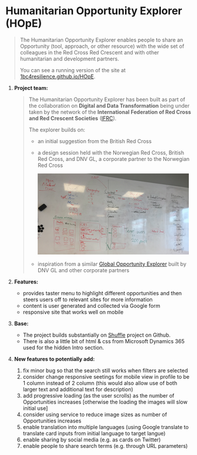 # Humanitarian Opportunity Explorer (HOpE)
>The Humanitarian Opportunity Explorer enables people to share an Opportunity (tool, approach, or other resource) with the wide set of colleagues in the Red Cross Red Crescent and with other humanitarian and development partners.
>
>You can see a running version of the site at [1bc4resilience.github.io/HOpE](https://1bc4resilience.github.io/HOpE/).

1. **Project team:**
   > The Humanitarian Opportunity Explorer has been built as part of the collaboration on **Digital and Data Transformation** being under taken by the network of the **International Federation of Red Cross and Red Crescent Societies** ([IFRC](http://www.ifrc.org)).
   >
   > The explorer builds on:
   >   + an initial suggestion from the British Red Cross 
   >   + a design session held with the Norwegian Red Cross, British Red Cross, and DNV GL, a corporate partner to the Norwegian Red Cross
   >
   >     ![Opportunity Explorer design and MVP](./img/Opportunity-Explorer-MVP-small.png)
   >   + inspiration from a similar [Global Opportunity Explorer](https://goexplorer.org) built by DNV GL and other corporate partners

1. **Features:**
   + provides taster menu to highlight different opportunities and then steers users off to relevant sites for more information
   + content is user generated and collected via Google form
   + responsive site that works well on mobile

1. **Base:**
   + The project builds substantially on [Shuffle](https://vestride.github.io/Shuffle) project on Github.
   + There is also a little bit of html & css from Microsoft Dynamics 365 used for the hidden Intro section.

1. **New features to potentially add:**
   1. fix minor bug so that the search still works when filters are selected
   1. consider change responsive seetings for mobile view in profile to be 1 column instead of 2 column (this would also allow use of both larger text and additional text for description)
   1. add progressive loading (as the user scrolls) as the number of Opportunities increases [otherwise the loading the images will slow initial use]
   1. consider using service to reduce image sizes as number of Opportunities increases
   1. enable translation into multiple languages (using Google translate to translate card inputs from initial language to target langue)
   1. enable sharing by social media (e.g. as cards on Twitter)
   1. enable people to share search terms (e.g. through URL parameters)



